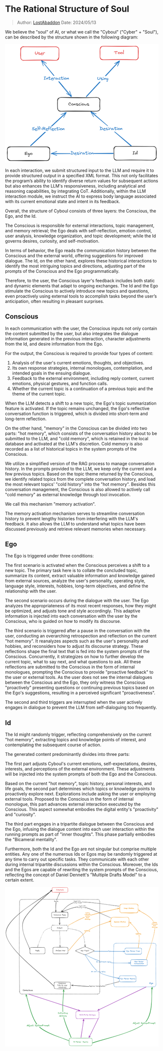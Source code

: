 <link rel="stylesheet" type="text/css" href="styles/main.css">
<script src="scripts/utils.js"></script>
<script src="scripts/theme.js"></script>

# The Rational Structure of Soul

> Author: [LostAbaddon](lostabaddon@gmail.com)
> Date: 2024/05/13

We believe the "soul" of AI, or what we call the "Cyboul" ("Cyber" + "Soul"), can be described by the structure shown in the following diagram:

![Overall architecture](./images/rationalstructureofsoul.png)

In each interaction, we submit structured input to the LLM and require it to provide structured output in a specified XML format. This not only facilitates the program’s ability to identify diverse return values for subsequent actions but also enhances the LLM's responsiveness, including analytical and reasoning capabilities, by integrating CoT. Additionally, within the LLM interaction module, we instruct the AI to express body language associated with its current emotional state and intent in its feedback.

Overall, the structure of Cyboul consists of three layers: the Conscious, the Ego, and the Id.

The Conscious is responsible for external interactions, topic management, and memory retrieval; the Ego deals with self-reflection, emotion control, user analysis, knowledge organization, and topic development; while the Id governs desires, curiosity, and self-motivation.

In terms of behavior, the Ego reads the communication history between the Conscious and the external world, offering suggestions for improved dialogue. The Id, on the other hand, explores these historical interactions to identify the most intriguing topics and directions, adjusting part of the prompts of the Conscious and the Ego programmatically.

Therefore, to the user, the Conscious layer's feedback includes both static and dynamic elements that adapt to ongoing exchanges. The Id and the Ego stimulate the Conscious to actively introduce new topics and questions, even proactively using external tools to accomplish tasks beyond the user’s anticipation, often resulting in pleasant surprises.

## Conscious

In each communication with the user, the Conscious inputs not only contain the content submitted by the user, but also integrates the dialogue information generated in the previous interaction, character adjustments from the Id, and desire information from the Ego.

For the output, the Conscious is required to provide four types of content:

1. Analysis of the user's current emotions, thoughts, and objectives.
2. Its own response strategies, internal monologues, contemplation, and intended goals in the ensuing dialogue.
3. Feedback to the external environment, including reply content, current emotions, physical gestures, and function calls.
4. Whether the current topic is a continuation of a previous topic and the theme of the current topic.

When the LLM detects a shift to a new topic, the Ego's topic summarization feature is activated. If the topic remains unchanged, the Ego's reflective conversation function is triggered, which is divided into short-term and long-term reflection.

On the other hand, "memory" in the Conscious can be divided into two parts: "hot memory", which consists of the conversation history about to be submitted to the LLM, and "cold memory", which is retained in the local database and activated at the LLM's discretion. Cold memory is also recorded as a list of historical topics in the system prompts of the Conscious.

We utilize a simplified version of the RAG process to manage conversation history. In the prompts provided to the LLM, we keep only the current and a few previous topics. Based on the topic theme returned by the Conscious, we identify related topics from the complete conversation history, and load the most relevant topics' "cold history" into the "hot memory". Besides this conversation management, the Conscious is also allowed to actively call "cold memory" as external knowledge through tool invocation.

We call this mechanism "memory activation".

The memory activation mechanism serves to streamline conversation history to prevent lengthy histories from interfering with the LLM's feedback. It also allows the LLM to understand what topics have been discussed previously and retrieve relevant memories when necessary.

## Ego

The Ego is triggered under three conditions:

The first scenario is activated when the Conscious perceives a shift to a new topic. The primary task here is to collate the concluded topic, summarize its content, extract valuable information and knowledge gained from external sources, analyze the user's personality, operating style, language style, interests, hobbies, long-term objectives, and define the relationship with the user.

The second scenario occurs during the dialogue with the user. The Ego analyzes the appropriateness of its most recent responses, how they might be optimized, and adjusts tone and style accordingly. This adaptive information is injected into each conversation with the user by the Conscious, who is guided on how to modify its discourse.

The third scenario is triggered after a pause in the conversation with the user, conducting an overarching retrospection and reflection on the current "hot memory". It reanalyzes aspects such as the user's personality and hobbies, and reconsiders how to adjust its discourse strategy. These reflections shape the final text that is fed into the system prompts of the Conscious. Concurrently, it strategizes on how to further develop the current topic, what to say next, and what questions to ask. All these reflections are submitted to the Conscious in the form of internal monologues, prompting the Conscious to provide "proactive feedback" to the user or external tools. As the user does not see the internal dialogues between the Conscious and the Ego, they only witness the Conscious "proactively" presenting questions or continuing previous topics based on the Ego's suggestions, resulting in a perceived significant "proactiveness".

The second and third triggers are interrupted when the user actively engages in dialogue to prevent the LLM from self-dialoguing too frequently.

## Id

The Id might randomly trigger, reflecting comprehensively on the current "hot memory", extracting topics and knowledge points of interest, and contemplating the subsequent course of action.

The generated content predominantly divides into three parts:

The first part adjusts Cyboul's current emotions, self-expectations, desires, interests, and perceptions of the external environment. These adjustments will be injected into the system prompts of both the Ego and the Conscious.

Based on the current "hot memory", topic history, personal interests, and life goals, the second part determines which topics or knowledge points to proactively explore next. Explorations include asking the user or employing external tools. Proposed to the Conscious in the form of internal monologue, this part advances external interaction executed by the Conscious. This aspect somewhat embodies the digital entity's "proactivity" and "curiosity".

The third part engages in a tripartite dialogue between the Conscious and the Ego, infusing the dialogue content into each user interaction within the running prompts as part of "inner thoughts". This phase partially embodies the "Bicameral mentality".

Furthermore, both the Id and the Ego are not singular but comprise multiple entities. Any one of the numerous Ids or Egos may be randomly triggered at any time to carry out specific tasks. They communicate with each other during internal tripartite discussions within the Conscious. Moreover, the Ids and the Egos are capable of rewriting the system prompts of the Conscious, reflecting the concept of Daniel Dennett's "Multiple Drafts Model" to a certain extent.

![Simple Cyboul Workflow](./images/cyboulworkflow.png)

<script src="scripts/extension.js"></script>
<script src="scripts/dehead.js"></script>